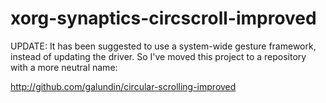 xorg-synaptics-circscroll-improved
==================================

UPDATE: It has been suggested to use a system-wide gesture framework, instead of updating the driver.  So I've moved this project to a repository with a more neutral name:

http://github.com/galundin/circular-scrolling-improved

